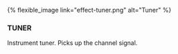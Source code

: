 ---
---

{% flexible_image link="effect-tuner.png" alt="Tuner" %}

### TUNER
Instrument tuner. Picks up the channel signal.
